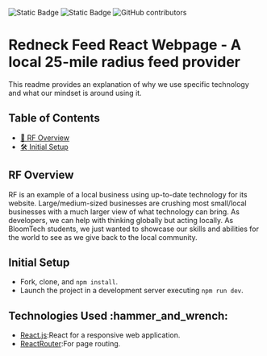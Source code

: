 ![Static Badge](https://img.shields.io/badge/Owner%20Michael%20Wilcox-GitHub-blue)
![Static Badge](https://img.shields.io/badge/License-MIT-green)
![GitHub contributors](https://img.shields.io/github/contributors/WebDev-Michael/redneck_feed)

# Redneck Feed React Webpage - A local 25-mile radius feed provider

This readme provides an explanation of why we use specific technology and what our mindset is around using it.

## Table of Contents

- [:rocket: RF Overview](#RF-overview)
- [:hammer_and_wrench: Initial Setup](#initial-setup)

## RF Overview
RF is an example of a local business using up-to-date technology for its website. Large/medium-sized businesses are crushing most small/local businesses with a much larger view of what technology can bring. As developers, we can help with thinking globally but acting locally. As BloomTech students, we just wanted to showcase our skills and abilities for the world to see as we give back to the local community.  

## Initial Setup

- Fork, clone, and `npm install`.
- Launch the project in a development server executing `npm run dev`.

## Technologies Used &colon;hammer_and_wrench&colon;

- [React.js](https://react.dev/):React for a responsive web application.
- [ReactRouter](https://reactrouter.com/en/main):For page routing.

